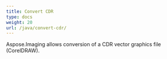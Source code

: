 ```yaml
---
title: Convert CDR
type: docs
weight: 20
url: /java/convert-cdr/
---
```


Aspose.Imaging allows conversion of a CDR vector graphics file (CorelDRAW).
